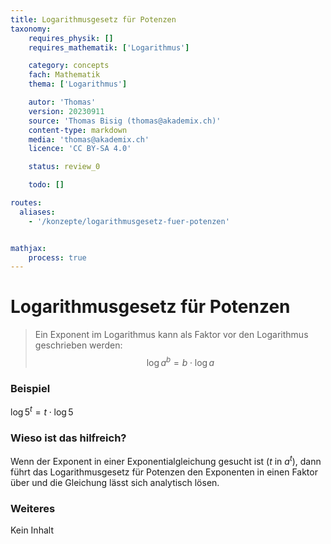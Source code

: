 ```yaml
---
title: Logarithmusgesetz für Potenzen
taxonomy:
	requires_physik: []
	requires_mathematik: ['Logarithmus']

	category: concepts
	fach: Mathematik
	thema: ['Logarithmus']

	autor: 'Thomas'
	version: 20230911
	source: 'Thomas Bisig (thomas@akademix.ch)'
	content-type: markdown
	media: 'thomas@akademix.ch'
	licence: 'CC BY-SA 4.0'

	status: review_0

	todo: []

routes:
  aliases:
    - '/konzepte/logarithmusgesetz-fuer-potenzen'


mathjax:
	process: true
---
```


# Logarithmusgesetz für Potenzen

> Ein Exponent im Logarithmus kann als Faktor vor den Logarithmus geschrieben werden:
$$
\log{a^b}=b\cdot\log{a}
$$

### Beispiel
$\log{5^t}=t\cdot \log{5}$

### Wieso ist das hilfreich?
Wenn der Exponent in einer Exponentialgleichung gesucht ist ($t$ in $a^t$), dann führt das Logarithmusgesetz für Potenzen den Exponenten in einen Faktor über und die Gleichung lässt sich analytisch lösen.

### Weiteres
Kein Inhalt